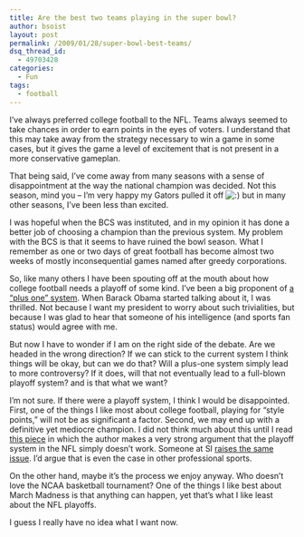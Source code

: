 ```yaml
---
title: Are the best two teams playing in the super bowl?
author: bsoist
layout: post
permalink: /2009/01/28/super-bowl-best-teams/
dsq_thread_id:
  - 49703428
categories:
  - Fun
tags:
  - football
---
```

I&#8217;ve always preferred college football to the NFL. Teams always seemed to take chances in order to earn points in the eyes of voters. I understand that this may take away from the strategy necessary to win a game in some cases, but it gives the game a level of excitement that is not present in a more conservative gameplan. 

That being said, I&#8217;ve come away from many seasons with a sense of disappointment at the way the national champion was decided. Not this season, mind you &#8211; I&#8217;m very happy my Gators pulled it off <img src='http://archive.whsjr.soistmann.com/oped/wp-includes/images/smilies/icon_smile.gif' alt=':)' class='wp-smiley' /> but in many other seasons, I&#8217;ve been less than excited. 

I was hopeful when the BCS was instituted, and in my opinion it has done a better job of choosing a champion than the previous system. My problem with the BCS is that it seems to have ruined the bowl season. What I remember as one or two days of great football has become almost two weeks of mostly inconsequential games named after greedy corporations. 

So, like many others I have been spouting off at the mouth about how college football needs a playoff of some kind. I&#8217;ve been a big proponent of [a &#8220;plus one&#8221; system][1]. When Barack Obama started talking about it, I was thrilled. Not because I want my president to worry about such trivialities, but because I was glad to hear that someone of his intelligence (and sports fan status) would agree with me.

But now I have to wonder if I am on the right side of the debate. Are we headed in the wrong direction? If we can stick to the current system I think things will be okay, but can we do that? Will a plus-one system simply lead to more controversy? If it does, will that not eventually lead to a full-blown playoff system? and is that what we want?

I&#8217;m not sure. If there were a playoff system, I think I would be disappointed. First, one of the things I like most about college football, playing for &#8220;style points,&#8221; will not be as significant a factor. Second, we may end up with a definitive yet mediocre champion. I did not think much about this until I read [this piece][2] in which the author makes a very strong argument that the playoff system in the NFL simply doesn&#8217;t work. Someone at SI [raises the same issue][3]. I&#8217;d argue that is even the case in other professional sports. 

On the other hand, maybe it&#8217;s the process we enjoy anyway. Who doesn&#8217;t love the NCAA basketball tournament? One of the things I like best about March Madness is that anything can happen, yet that&#8217;s what I like least about the NFL playoffs.

I guess I really have no idea what I want now.

 [1]: http://sports.espn.go.com/ncf/news/story?id=3163681
 [2]: http://ncaafootball.fanhouse.com/2009/01/21/the-nfl-playoffs-demonstrate-the-folly-of-a-college-football-pla/
 [3]: http://sportsillustrated.cnn.com/2009/writers/stewart_mandel/01/22/cardinals-bcs/index.html?eref=si_topstories
